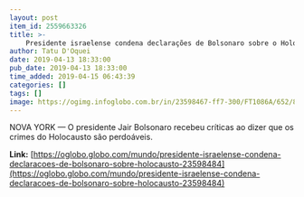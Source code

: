 ```yaml
---
layout: post
item_id: 2559663326
title: >-
    Presidente israelense condena declarações de Bolsonaro sobre o Holocausto
author: Tatu D'Oquei
date: 2019-04-13 18:33:00
pub_date: 2019-04-13 18:33:00
time_added: 2019-04-15 06:43:39
categories: []
tags: []
image: https://ogimg.infoglobo.com.br/in/23598467-ff7-300/FT1086A/652/81997772_TOPSHOTPresident-of-the-Federative-Republic-of-Brazil-Jair-Bolsonaro-reacts-during-h.jpg
---
```


NOVA YORK — O presidente Jair Bolsonaro recebeu críticas ao dizer que os crimes do Holocausto são perdoáveis.

**Link:** [https://oglobo.globo.com/mundo/presidente-israelense-condena-declaracoes-de-bolsonaro-sobre-holocausto-23598484](https://oglobo.globo.com/mundo/presidente-israelense-condena-declaracoes-de-bolsonaro-sobre-holocausto-23598484)

